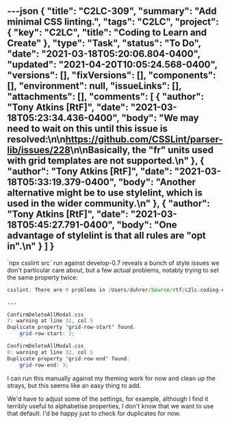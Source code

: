 ---json
{
  "title": "C2LC-309",
  "summary": "Add minimal CSS linting.",
  "tags": "C2LC",
  "project": {
    "key": "C2LC",
    "title": "Coding to Learn and Create"
  },
  "type": "Task",
  "status": "To Do",
  "date": "2021-03-18T05:20:06.804-0400",
  "updated": "2021-04-20T10:05:24.568-0400",
  "versions": [],
  "fixVersions": [],
  "components": [],
  "environment": null,
  "issueLinks": [],
  "attachments": [],
  "comments": [
    {
      "author": "Tony Atkins [RtF]",
      "date": "2021-03-18T05:23:34.436-0400",
      "body": "We may need to wait on this until this issue is resolved:\n\n<https://github.com/CSSLint/parser-lib/issues/228>\n\nBasically, the \"fr\" units used with grid templates are not supported.\n"
    },
    {
      "author": "Tony Atkins [RtF]",
      "date": "2021-03-18T05:33:19.379-0400",
      "body": "Another alternative might be to use stylelint, which is used in the wider community.\n"
    },
    {
      "author": "Tony Atkins [RtF]",
      "date": "2021-03-18T05:45:27.791-0400",
      "body": "One advantage of stylelint is that all rules are \"opt in\".\n"
    }
  ]
}
---
\`npx csslint src\` run against develop-0.7 reveals a bunch of style issues we don't particular care about, but a few actual problems, notably trying to set the same property twice:

```java
csslint: There are 9 problems in /Users/duhrer/Source/rtf/c2lc-coding-environment/src/ConfirmDeleteAllModal.css.

...

ConfirmDeleteAllModal.css
7: warning at line 31, col 5
Duplicate property 'grid-row-start' found.
    grid-row-start: 2;

ConfirmDeleteAllModal.css
8: warning at line 32, col 5
Duplicate property 'grid-row-end' found.
    grid-row-end: 3;
```

I can run this manually against my theming work for now and clean up the strays, but this seems like an easy thing to add.

We'd have to adjust some of the settings, for example, although I find it terribly useful to alphabetise properties, I don't know that we want to use that default.  I'd be happy just to check for duplicates for now.

        